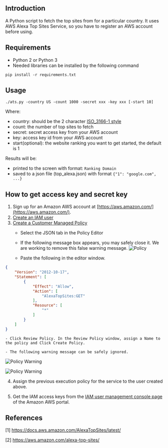 ## Introduction
A Python script to fetch the top sites from for a particular country. It uses AWS Alexa Top Sites Service, so you have to register an AWS account before using.


## Requirements
- Python 2 or Python 3
- Needed libraries can be installed by the following command

```$python
pip install -r requirements.txt
```

## Usage
```$shell
./ats.py -country US -count 1000 -secret xxx -key xxx [-start 10]
```

Where:
- country: should be the 2 character [ISO_3166-1 style](http://en.wikipedia.org/wiki/ISO_3166-1)
- count: the number of top sites to fetch
- secret: secret access key from your AWS account
- key: access key id from your AWS account
- start(optional): the website ranking you want to get started, the default is 1

Results will be:
- printed to the screen with format: `Ranking Domain`
- saved to a json file (top_alexa.json) with format `{"1": "google.com", ...}`

## How to get access key and secret key

1. Sign up for an Amazon AWS account at [https://aws.amazon.com/](https://aws.amazon.com/).
2. [Create an IAM user](https://console.aws.amazon.com/iam/home?region=us-east-1#/users$new?step=details)
3. [Create a Customer Managed Policy](https://console.aws.amazon.com/iam/home?region=us-west-2#/policies$new?step=edit)
    - Select the JSON tab in the Policy Editor
    - If the following message box appears, you may safely close it. We are working to remove this false warning message.
![Policy](https://docs.aws.amazon.com/AlexaTopSites/latest/images/policy.jpg)

    - Paste the following in the editor window.
```json
{
    "Version": "2012-10-17",
    "Statement": [
        {
            "Effect": "Allow",
            "Action": [
                "AlexaTopSites:GET"
            ],
            "Resource": [
                "*"
            ]
        }
    ]
}
```                       
    - Click Review Policy. In the Review Policy window, assign a Name to the policy and Click Create Policy.

    - The following warning message can be safely ignored.

![Policy Warning](https://docs.aws.amazon.com/AlexaTopSites/latest/images/polwarn1.jpg)

![Policy Warning](https://docs.aws.amazon.com/AlexaTopSites/latest/images/polwarn2.jpg)

4. Assign the previous execution policy for the service to the user created above.

5. Get the IAM access keys from the [IAM user management console page](https://console.aws.amazon.com/iam/home#/users) of the Amazon AWS portal.

## References
[1] https://docs.aws.amazon.com/AlexaTopSites/latest/

[2] https://aws.amazon.com/alexa-top-sites/
